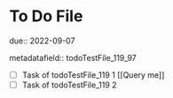 # To Do File

due:: 2022-09-07

metadatafield:: todoTestFile_119\_97

- [ ] Task of todoTestFile_119 1 [[Query me]]
- [ ] Task of todoTestFile_119 2
